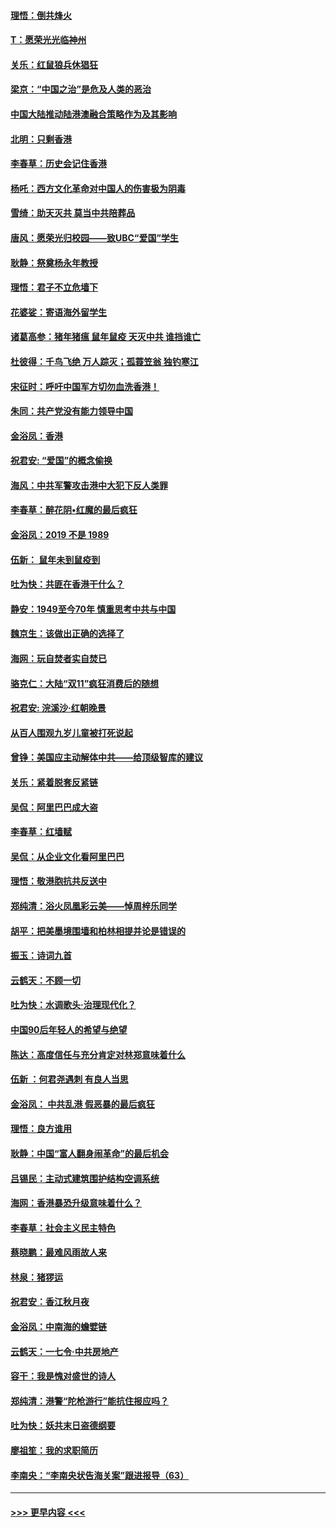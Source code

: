 #### [理悟：倒共烽火](../pages/nsc993/n11668844.md?t=11210811) 
#### [T：愿荣光光临神州](../pages/nsc993/n11668421.md?t=11210811) 
#### [关乐：红鼠狼兵休猖狂](../pages/nsc993/n11668378.md?t=11210811) 
#### [梁京：“中国之治”是危及人类的恶治](../pages/nsc993/n11668328.md?t=11210811) 
#### [中国大陆推动陆港澳融合策略作为及其影响](../pages/nsc993/n11668157.md?t=11210811) 
#### [北明：只剩香港](../pages/nsc993/n11668002.md?t=11210811) 
#### [李春草：历史会记住香港](../pages/nsc993/n11667927.md?t=11210811) 
#### [杨吒：西方文化革命对中国人的伤害极为阴毒](../pages/nsc993/n11664521.md?t=11210811) 
#### [雪绮：助天灭共 莫当中共陪葬品](../pages/nsc993/n11662650.md?t=11210811) 
#### [唐风：愿荣光归校园——致UBC“爱国”学生](../pages/nsc993/n11662194.md?t=11210811) 
#### [耿静：祭奠杨永年教授](../pages/nsc993/n11662514.md?t=11210811) 
#### [理悟：君子不立危墙下](../pages/nsc993/n11662172.md?t=11210811) 
#### [花婆娑：寄语海外留学生](../pages/nsc993/n11662121.md?t=11210811) 
#### [诸葛高参：猪年猪瘟 鼠年鼠疫 天灭中共 谁挡谁亡](../pages/nsc993/n11661980.md?t=11210811) 
#### [杜彼得：千鸟飞绝 万人踪灭；孤蓑笠翁 独钓寒江](../pages/nsc993/n11661170.md?t=11210811) 
#### [宋征时：呼吁中国军方切勿血洗香港！](../pages/nsc993/n11415318.md?t=11210811) 
#### [朱同：共产党没有能力领导中国](../pages/nsc993/n11660421.md?t=11210811) 
#### [金浴凤：香港](../pages/nsc993/n11660419.md?t=11210811) 
#### [祝君安: “爱国”的概念偷换](../pages/nsc993/n11659706.md?t=11210811) 
#### [海风：中共军警攻击港中大犯下反人类罪](../pages/nsc993/n11659632.md?t=11210811) 
#### [李春草：醉花阴•红魔的最后疯狂](../pages/nsc993/n11659287.md?t=11210811) 
#### [金浴凤：2019 不是 1989](../pages/nsc993/n11657663.md?t=11210811) 
#### [伍新： 鼠年未到鼠疫到](../pages/nsc993/n11655098.md?t=11210811) 
#### [吐为快：共匪在香港干什么？](../pages/nsc993/n11654891.md?t=11210811) 
#### [静安：1949至今70年 慎重思考中共与中国](../pages/nsc993/n11651244.md?t=11210811) 
#### [魏京生：该做出正确的选择了](../pages/nsc993/n11653084.md?t=11210811) 
#### [海网：玩自焚者实自焚已](../pages/nsc993/n11652423.md?t=11210811) 
#### [骆克仁：大陆“双11”疯狂消费后的随想](../pages/nsc993/n11652305.md?t=11210811) 
#### [祝君安: 浣溪沙·红朝晚景](../pages/nsc993/n11652258.md?t=11210811) 
#### [从百人围观九岁儿童被打死说起](../pages/nsc993/n11651030.md?t=11210811) 
#### [曾铮：美国应主动解体中共——给顶级智库的建议](../pages/nsc993/n11649888.md?t=11210811) 
#### [关乐：紧着脱套反紧链](../pages/nsc993/n11649069.md?t=11210811) 
#### [吴侃：阿里巴巴成大盗](../pages/nsc993/n11645523.md?t=11210811) 
#### [李春草：红墙赋](../pages/nsc993/n11646389.md?t=11210811) 
#### [吴侃：从企业文化看阿里巴巴](../pages/nsc993/n11645476.md?t=11210811) 
#### [理悟：敬港胞抗共反送中](../pages/nsc993/n11645466.md?t=11210811) 
#### [郑纯清：浴火凤凰彩云美——悼周梓乐同学](../pages/nsc993/n11645155.md?t=11210811) 
#### [胡平：把美墨境围墙和柏林相提并论是错误的](../pages/nsc993/n11645134.md?t=11210811) 
#### [振玉：诗词九首](../pages/nsc993/n11644081.md?t=11210811) 
#### [云鹤天：不顾一切](../pages/nsc993/n11643508.md?t=11210811) 
#### [吐为快：水调歌头·治理现代化？](../pages/nsc993/n11643485.md?t=11210811) 
#### [中国90后年轻人的希望与绝望](../pages/nsc993/n11642317.md?t=11210811) 
#### [陈达：高度信任与充分肯定对林郑意味着什么](../pages/nsc993/n11641441.md?t=11210811) 
#### [伍新 ：何君尧遇刺 有良人当思](../pages/nsc993/n11641503.md?t=11210811) 
#### [金浴凤： 中共乱港  假恶暴的最后疯狂](../pages/nsc993/n11641495.md?t=11210811) 
#### [理悟：良方谁用](../pages/nsc993/n11641463.md?t=11210811) 
#### [耿静：中国“富人翻身闹革命”的最后机会](../pages/nsc993/n11640655.md?t=11210811) 
#### [吕锡民：主动式建筑围护结构空调系统](../pages/nsc993/n11640168.md?t=11210811) 
#### [海网：香港暴恐升级意味着什么？](../pages/nsc993/n11635904.md?t=11210811) 
#### [李春草：社会主义民主特色](../pages/nsc993/n11634657.md?t=11210811) 
#### [蔡晓鹏：最难风雨故人来](../pages/nsc993/n11633145.md?t=11210811) 
#### [林泉：猪猡运](../pages/nsc993/n11631469.md?t=11210811) 
#### [祝君安：香江秋月夜](../pages/nsc993/n11631440.md?t=11210811) 
#### [金浴凤：中南海的蟾嬖链](../pages/nsc993/n11631290.md?t=11210811) 
#### [云鹤天：一七令·中共房地产](../pages/nsc993/n11630084.md?t=11210811) 
#### [容干：我是愧对盛世的诗人](../pages/nsc993/n11630059.md?t=11210811) 
#### [郑纯清：港警“陀枪游行”能抗住报应吗？](../pages/nsc993/n11629999.md?t=11210811) 
#### [吐为快：妖共末日盗德纲要](../pages/nsc993/n11628610.md?t=11210811) 
#### [廖祖笙：我的求职简历](../pages/nsc993/n11628492.md?t=11210811) 
#### [李南央：“李南央状告海关案”跟进报导（63）](../pages/nsc993/n11627039.md?t=11210811) 

----
#### [ >>> 更早内容 <<< ](../indexes/nsc993-earlier.md)
